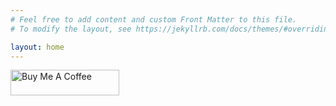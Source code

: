 ```yaml
---
# Feel free to add content and custom Front Matter to this file.
# To modify the layout, see https://jekyllrb.com/docs/themes/#overriding-theme-defaults

layout: home
---
```


<a href="https://www.buymeacoffee.com/antonschrein" target="_blank"><img src="https://cdn.buymeacoffee.com/buttons/default-orange.png" alt="Buy Me A Coffee" height="41" width="174"></a>